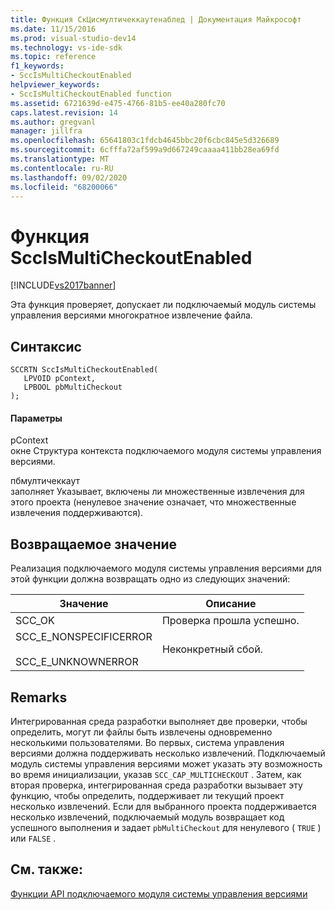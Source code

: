 ```yaml
---
title: Функция СкЦисмултичеккаутенаблед | Документация Майкрософт
ms.date: 11/15/2016
ms.prod: visual-studio-dev14
ms.technology: vs-ide-sdk
ms.topic: reference
f1_keywords:
- SccIsMultiCheckoutEnabled
helpviewer_keywords:
- SccIsMultiCheckoutEnabled function
ms.assetid: 6721639d-e475-4766-81b5-ee40a280fc70
caps.latest.revision: 14
ms.author: gregvanl
manager: jillfra
ms.openlocfilehash: 65641803c1fdcb4645bbc20f6cbc845e5d326689
ms.sourcegitcommit: 6cfffa72af599a9d667249caaaa411bb28ea69fd
ms.translationtype: MT
ms.contentlocale: ru-RU
ms.lasthandoff: 09/02/2020
ms.locfileid: "68200066"
---
```

# <a name="sccismulticheckoutenabled-function"></a>Функция SccIsMultiCheckoutEnabled
[!INCLUDE[vs2017banner](../includes/vs2017banner.md)]

Эта функция проверяет, допускает ли подключаемый модуль системы управления версиями многократное извлечение файла.  
  
## <a name="syntax"></a>Синтаксис  
  
```cpp#  
SCCRTN SccIsMultiCheckoutEnabled(  
   LPVOID pContext,  
   LPBOOL pbMultiCheckout  
);  
```  
  
#### <a name="parameters"></a>Параметры  
 pContext  
 окне Структура контекста подключаемого модуля системы управления версиями.  
  
 пбмултичеккаут  
 заполняет Указывает, включены ли множественные извлечения для этого проекта (ненулевое значение означает, что множественные извлечения поддерживаются).  
  
## <a name="return-value"></a>Возвращаемое значение  
 Реализация подключаемого модуля системы управления версиями для этой функции должна возвращать одно из следующих значений:  
  
|Значение|Описание|  
|-----------|-----------------|  
|SCC_OK|Проверка прошла успешно.|  
|SCC_E_NONSPECIFICERROR<br /><br /> SCC_E_UNKNOWNERROR|Неконкретный сбой.|  
  
## <a name="remarks"></a>Remarks  
 Интегрированная среда разработки выполняет две проверки, чтобы определить, могут ли файлы быть извлечены одновременно несколькими пользователями. Во первых, система управления версиями должна поддерживать несколько извлечений. Подключаемый модуль системы управления версиями может указать эту возможность во время инициализации, указав `SCC_CAP_MULTICHECKOUT` . Затем, как вторая проверка, интегрированная среда разработки вызывает эту функцию, чтобы определить, поддерживает ли текущий проект несколько извлечений. Если для выбранного проекта поддерживается несколько извлечений, подключаемый модуль возвращает код успешного выполнения и задает `pbMultiCheckout` для ненулевого ( `TRUE` ) или `FALSE` .  
  
## <a name="see-also"></a>См. также:  
 [Функции API подключаемого модуля системы управления версиями](../extensibility/source-control-plug-in-api-functions.md)
